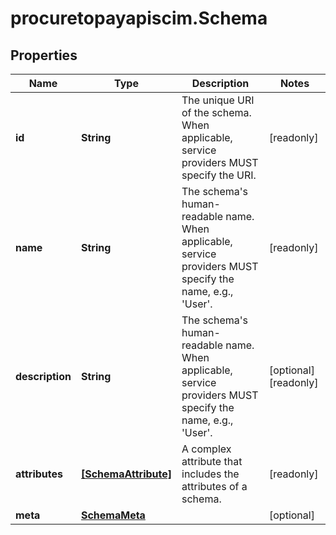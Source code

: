 # procuretopayapiscim.Schema

## Properties

Name | Type | Description | Notes
------------ | ------------- | ------------- | -------------
**id** | **String** | The unique URI of the schema. When applicable, service providers MUST specify the URI. | [readonly] 
**name** | **String** | The schema&#39;s human-readable name.  When applicable, service providers MUST specify the name, e.g., &#39;User&#39;. | [readonly] 
**description** | **String** | The schema&#39;s human-readable name.  When applicable, service providers MUST specify the name, e.g., &#39;User&#39;. | [optional] [readonly] 
**attributes** | [**[SchemaAttribute]**](SchemaAttribute.md) | A complex attribute that includes the attributes of a schema. | [readonly] 
**meta** | [**SchemaMeta**](SchemaMeta.md) |  | [optional] 


